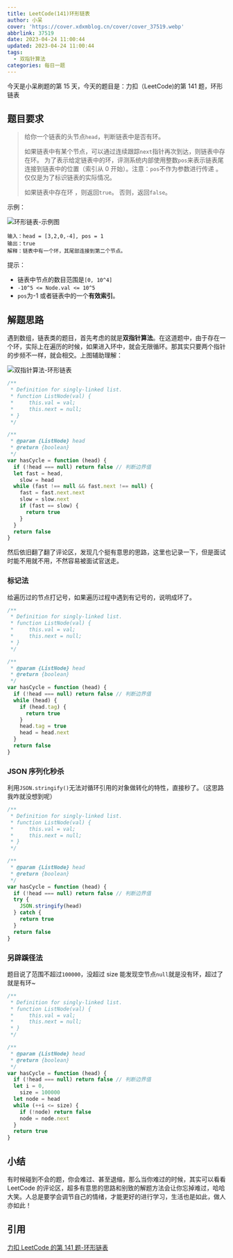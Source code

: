 ```yaml
---
title: LeetCode(141)环形链表
author: 小呆
cover: 'https://cover.xdxmblog.cn/cover/cover_37519.webp'
abbrlink: 37519
date: 2023-04-24 11:00:44
updated: 2023-04-24 11:00:44
tags:
  - 双指针算法
categories: 每日一题
---
```


今天是小呆刷题的第 15 天，今天的题目是：力扣（LeetCode)的第 141 题，环形链表

## 题目要求

> 给你一个链表的头节点`head`，判断链表中是否有环。
>
> 如果链表中有某个节点，可以通过连续跟踪`next`指针再次到达，则链表中存在环。 为了表示给定链表中的环，评测系统内部使用整数`pos`来表示链表尾连接到链表中的位置（索引从 0 开始）。注意：`pos`不作为参数进行传递 。仅仅是为了标识链表的实际情况。
>
> 如果链表中存在环 ，则返回`true`。 否则，返回`false`。

<!--more-->

示例：

![环形链表-示例图](http://img.xdxmblog.cn/images/image-20230424111500496.png)

```
输入：head = [3,2,0,-4], pos = 1
输出：true
解释：链表中有一个环，其尾部连接到第二个节点。
```

提示：

- 链表中节点的数目范围是`[0, 10^4]`
- `-10^5 <= Node.val <= 10^5`
- `pos`为-1 或者链表中的一个**有效索引**。

## 解题思路

遇到数组，链表类的题目，首先考虑的就是**双指针算法**。在这道题中，由于存在一个环，实际上在遍历的时候，如果进入环中，就会无限循环。那其实只要两个指针的步频不一样，就会相交。上图辅助理解：

![双指针算法-环形链表](http://img.xdxmblog.cn/images/image-202304240001.gif)

```javascript
/**
 * Definition for singly-linked list.
 * function ListNode(val) {
 *     this.val = val;
 *     this.next = null;
 * }
 */

/**
 * @param {ListNode} head
 * @return {boolean}
 */
var hasCycle = function (head) {
  if (!head === null) return false // 判断边界值
  let fast = head,
    slow = head
  while (fast !== null && fast.next !== null) {
    fast = fast.next.next
    slow = slow.next
    if (fast == slow) {
      return true
    }
  }
  return false
}
```

然后依旧翻了翻了评论区，发现几个挺有意思的思路，这里也记录一下，但是面试时能不用就不用，不然容易被面试官送走。

### 标记法

给遍历过的节点打记号，如果遍历过程中遇到有记号的，说明成环了。

```javascript
/**
 * Definition for singly-linked list.
 * function ListNode(val) {
 *     this.val = val;
 *     this.next = null;
 * }
 */

/**
 * @param {ListNode} head
 * @return {boolean}
 */
var hasCycle = function (head) {
  if (!head === null) return false // 判断边界值
  while (head) {
    if (head.tag) {
      return true
    }
    head.tag = true
    head = head.next
  }
  return false
}
```

### JSON 序列化秒杀

利用`JSON.stringify()`无法对循环引用的对象做转化的特性，直接秒了。（这思路我咋就没想到呢）

```javascript
/**
 * Definition for singly-linked list.
 * function ListNode(val) {
 *     this.val = val;
 *     this.next = null;
 * }
 */

/**
 * @param {ListNode} head
 * @return {boolean}
 */
var hasCycle = function (head) {
  if (!head === null) return false // 判断边界值
  try {
    JSON.stringify(head)
  } catch {
    return true
  }
  return false
}
```

### 另辟蹊径法

题目说了范围不超过`100000`，没超过 size 能发现空节点`null`就是没有环，超过了就是有环~

```javascript
/**
 * Definition for singly-linked list.
 * function ListNode(val) {
 *     this.val = val;
 *     this.next = null;
 * }
 */

/**
 * @param {ListNode} head
 * @return {boolean}
 */
var hasCycle = function (head) {
  if (!head === null) return false // 判断边界值
  let i = 0,
    size = 100000
  let node = head
  while (++i <= size) {
    if (!node) return false
    node = node.next
  }
  return true
}
```

## 小结

有时候碰到不会的题，你会难过、甚至退缩，那么当你难过的时候，其实可以看看 LeetCode 的评论区，超多有意思的思路和别致的解题方法会让你忘掉难过，哈哈大笑。人总是要学会调节自己的情绪，才能更好的进行学习，生活也是如此，做人亦如此！

## 引用

[力扣 LeetCode 的第 141 题-环形链表](https://leetcode.cn/problems/linked-list-cycle/)
